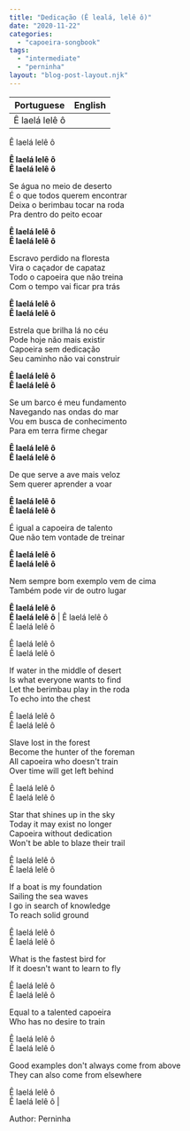 ```yaml
---
title: "Dedicação (Ê lealá, lelê ô)"
date: "2020-11-22"
categories: 
  - "capoeira-songbook"
tags: 
  - "intermediate"
  - "perninha"
layout: "blog-post-layout.njk"
---
```


| Portuguese | English |
| --- | --- |
| Ê laelá lelê ô  
Ê laelá lelê ô  
  
**Ê laelá lelê ô  
Ê laelá lelê ô**  
  
Se água no meio de deserto  
É o que todos querem encontrar  
Deixa o berimbau tocar na roda  
Pra dentro do peito ecoar  
  
**Ê laelá lelê ô  
Ê laelá lelê ô**  
  
Escravo perdido na floresta  
Vira o caçador de capataz  
Todo o capoeira que não treina  
Com o tempo vai ficar pra trás  
  
**Ê laelá lelê ô  
Ê laelá lelê ô**  
  
Estrela que brilha lá no céu  
Pode hoje não mais existir  
Capoeira sem dedicação  
Seu caminho não vai construir  
  
**Ê laelá lelê ô  
Ê laelá lelê ô**  
  
Se um barco é meu fundamento  
Navegando nas ondas do mar  
Vou em busca de conhecimento  
Para em terra firme chegar  
  
**Ê laelá lelê ô  
Ê laelá lelê ô**  
  
De que serve a ave mais veloz  
Sem querer aprender a voar  
  
**Ê laelá lelê ô  
Ê laelá lelê ô**  
  
É igual a capoeira de talento  
Que não tem vontade de treinar  
  
**Ê laelá lelê ô  
Ê laelá lelê ô**  
  
Nem sempre bom exemplo vem de cima  
Também pode vir de outro lugar  
  
**Ê laelá lelê ô  
Ê laelá lelê ô** | Ê laelá lelê ô  
Ê laelá lelê ô  
  
Ê laelá lelê ô  
Ê laelá lelê ô  
  
If water in the middle of desert  
Is what everyone wants to find  
Let the berimbau play in the roda  
To echo into the chest  
  
Ê laelá lelê ô  
Ê laelá lelê ô  
  
Slave lost in the forest  
Become the hunter of the foreman  
All capoeira who doesn't train  
Over time will get left behind  
  
Ê laelá lelê ô  
Ê laelá lelê ô  
  
Star that shines up in the sky  
Today it may exist no longer  
Capoeira without dedication  
Won't be able to blaze their trail  
  
Ê laelá lelê ô  
Ê laelá lelê ô  
  
If a boat is my foundation  
Sailing the sea waves  
I go in search of knowledge  
To reach solid ground  
  
Ê laelá lelê ô  
Ê laelá lelê ô  
  
What is the fastest bird for  
If it doesn't want to learn to fly  
  
Ê laelá lelê ô  
Ê laelá lelê ô  
  
Equal to a talented capoeira  
Who has no desire to train  
  
Ê laelá lelê ô  
Ê laelá lelê ô  
  
Good examples don't always come from above  
They can also come from elsewhere  
  
Ê laelá lelê ô  
Ê laelá lelê ô |

<figcaption>

Author: Perninha

</figcaption>

